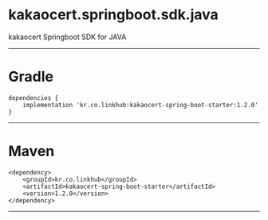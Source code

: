 kakaocert.springboot.sdk.java
================

kakaocert Springboot SDK for JAVA

-----

Gradle
================
    dependencies {
        implementation 'kr.co.linkhub:kakaocert-spring-boot-starter:1.2.0'
    }

------------
Maven
================
    <dependency>
        <groupId>kr.co.linkhub</groupId>
        <artifactId>kakaocert-spring-boot-starter</artifactId>
        <version>1.2.0</version>
    </dependency>
------------
